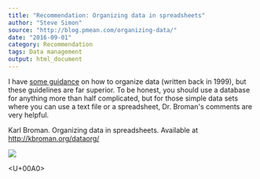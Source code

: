 ```yaml
---
title: "Recommendation: Organizing data in spreadsheets"
author: "Steve Simon"
source: "http://blog.pmean.com/organizing-data/"
date: "2016-09-01"
category: Recommendation
tags: Data management
output: html_document
---
```


I have [some guidance](http://www.pmean.com/99/entry.html) on how to
organize data (written back in 1999), but these guidelines are far
superior. To be honest, you should use a database for anything more than
half complicated, but for those simple data sets where you can use a
text file or a spreadsheet, Dr. Broman's comments are very
helpful.

<!---More--->

Karl Broman. Organizing data in spreadsheets. Available at
<http://kbroman.org/dataorg/>

![](../../../web/images/16/organizing-data01.png)



<U+00A0>


